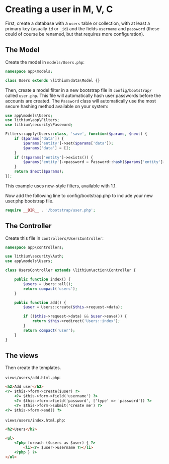 # Creating a user in M, V, C

First, create a database with a `users` table or collection, with at least a primary key (usually `id` or `_id`) and the fields `username` and `password` (these could of course be renamed, but that requires more configuration).

## The Model

Create the model in `models/Users.php`:

```php
namespace app\models;

class Users extends \lithium\data\Model {}
```

Then, create a model filter in a new bootstrap file in `config/bootstrap/` called `user.php`. This file will automatically hash user passwords before the accounts are created. The `Password` class will automatically use the most secure hashing method available on your system:

```php
use app\models\Users;
use lithium\aop\Filters;
use lithium\security\Password;

Filters::apply(Users::class, 'save', function($params, $next) {
	if ($params['data']) {
		$params['entity']->set($params['data']);
		$params['data'] = [];
	}
	if (!$params['entity']->exists()) {
		$params['entity']->password = Password::hash($params['entity']->password);
	}
	return $next($params);
});
```

<div class="note note-info">This example uses new-style filters, available with 1.1.</div>

Now add the following line to config/bootstrap.php to include your new user.php bootstrap file.

```php
require __DIR__ . '/bootstrap/user.php';
```

## The Controller

Create this file in `controllers/UsersController`:

```php
namespace app\controllers;

use lithium\security\Auth;
use app\models\Users;

class UsersController extends \lithium\action\Controller {

	public function index() {
		$users = Users::all();
		return compact('users');
	}

	public function add() {
		$user = Users::create($this->request->data);

		if (($this->request->data) && $user->save()) {
			return $this->redirect('Users::index');
		}
		return compact('user');
	}
}
```

## The views

Then create the templates.

`views/users/add.html.php`:

```html
<h2>Add user</h2>
<?= $this->form->create($user) ?>
	<?= $this->form->field('username') ?>
	<?= $this->form->field('password', ['type' => 'password']) ?>
	<?= $this->form->submit('Create me') ?>
<?= $this->form->end() ?>
```

`views/users/index.html.php`:

```html
<h2>Users</h2>

<ul>
	<?php foreach ($users as $user) { ?>
		<li><?= $user->username ?></li>
	<?php } ?>
</ul>
```
